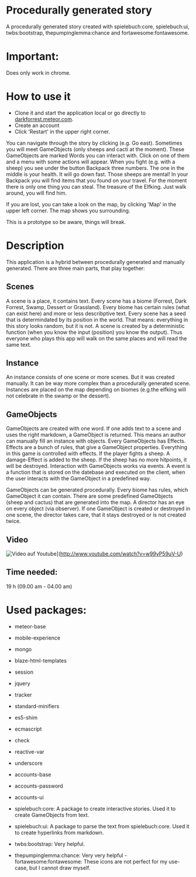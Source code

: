 # Procedurally generated story
A procedurally generated story created with spielebuch:core, spielebuch:ui, twbs:bootstrap, thepumpinglemma:chance and fortawesome:fontawesome.

# Important:
Does only work in chrome.

# How to use it
- Clone it and start the application local or go directly to [darkforrest.meteor.com](http://darkforrest.meteor.com/).
- Create an account
- Click 'Restart' in the upper right corner.

You can navigate through the story by clicking (e.g. Go east). Sometimes you will meet GameObjects (only sheeps and cacti at the moment).
These GameObjects are marked Words you can interact with. Click on one of them and a menu with some actions will appear.
When you fight (e.g. with a sheep) you see under the button Backpack three numbers. The one in the middle is your health. It will go down fast. Those sheeps are mental!
In your Backpack you will find items that you found on your travel.
For the moment there is only one thing you can steal. The treasure of the Elfking. Just walk around, you will find him.

If you are lost, you can take a look on the map, by clicking 'Map' in the upper left corner. The map shows you surrounding.

This is a prototype so be aware, things will break.


# Description
This application is a hybrid between procedurally generated and manually generated. There are three main parts, that play together:

## Scenes
A scene is a place, it contains text. Every scene has a biome (Forrest, Dark Forrest, Swamp, Dessert or Grassland). Every biome has certain rules (what can exist here) and more or less describptive text.
Every scene has a seed that is determindated by its position in the world. That means: everything in this story looks random, but it is not. 
A scene is created by a deterministic function (when you know the input (position) you know the output). Thus everyone who plays this app will walk on the same places and will read the same text.

## Instance
An instance consists of one scene or more scenes. But it was created manually. It can be way more complex than a procedurally generated scene. 
Instances are placed on the map depending on biomes (e.g.the elfking will not celebrate in the swamp or the dessert). 

## GameObjects
GameObjects are created with one word. If one adds text to a scene and uses the right markdown, a GameObject is returned. This means an author can manually fill an instance with objects.
Every GameObjects has Effects. Effects are a bunch of rules, that give a GameObject properties. Everything in this game is controlled with effects. If the player fights a sheep. A damage-Effect is added to the sheep.
If the sheep has no more hitpoints, it will be destroyed.
Interaction with GameObjects works via events. A event is a function that is stored on the datebase and executed on the client, when the user interacts with the GameObject in a predefined way.

GameObjects can be generated procedurally. Every biome has rules, which GameObject it can contain. There are some predefined GameObjects (sheep and cactus) that are generated into the map.
A director has an eye on every object (via observer). If one GameObject is created or destroyed in one scene, the director takes care, that it stays destroyed or is not created twice.

## Video
![Video auf Youtube](http://img.youtube.com/vi/w99yP59uV-U/0.jpg)](http://www.youtube.com/watch?v=w99yP59uV-U)

## Time needed:
19 h
(09.00 am - 04.00 am)



# Used packages:
- meteor-base            
- mobile-experience      
- mongo                   
- blaze-html-templates   
- session                 
- jquery          
- tracker              

- standard-minifiers   
- es5-shim               
- ecmascript              

- check
- reactive-var
- underscore

- accounts-base
- accounts-password
- accounts-ui

- spielebuch:core: A package to create interactive stories. Used it to create GameObjects from text.
- spielebuch:ui: A package to parse the text from spielebuch:core. Used it to create hyperlinks from markdown.

- twbs:bootstrap: Very helpful.
- thepumpinglemma:chance: Very very helpful
-fortawesome:fontawesome: These icons are not perfect for my use-case, but I cannot draw myself.




